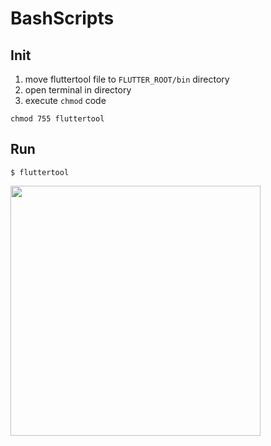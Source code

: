 # BashScripts


## Init
1. move fluttertool file to `FLUTTER_ROOT/bin` directory
2. open terminal in directory
3. execute `chmod` code
```
chmod 755 fluttertool
```

## Run
```terminal
$ fluttertool
````

<kbd><img src="https://raw.githubusercontent.com/ahmeteminkara/BashScripts/main/flutter_clean_demo.jpg" width="400" /></kbd>
